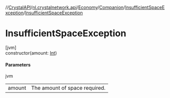 //[CrystalAPI](../../../../../index.md)/[nl.crystalnetwork.api](../../../index.md)/[Economy](../../index.md)/[Companion](../index.md)/[InsufficientSpaceException](index.md)/[InsufficientSpaceException](-insufficient-space-exception.md)

# InsufficientSpaceException

[jvm]\
constructor(amount: [Int](https://kotlinlang.org/api/latest/jvm/stdlib/kotlin/-int/index.html))

#### Parameters

jvm

| | |
|---|---|
| amount | The amount of space required. |
